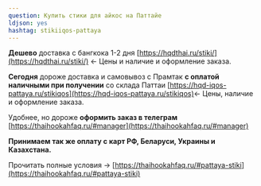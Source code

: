 ```yaml
---
question: Купить стики для айкос на Паттайе
ldjson: yes
hashtag: stikiiqos-pattaya
---
```


**Дешево** доставка с бангкока 1-2 дня [https://hqdthai.ru/stiki/](https://hqdthai.ru/stiki/) <- Цены и наличие и оформление заказа.

**Сегодня** дороже доставка и самовывоз с Прамтак **с оплатой наличными при получении** со склада Паттаи [https://hqd-iqos-pattaya.ru/stikiqos](https://hqd-iqos-pattaya.ru/stikiqos)<- Цены, наличие и оформление заказа.

Удобнее, но дороже **оформить заказ в телеграм** [https://thaihookahfaq.ru/#manager](https://thaihookahfaq.ru/#manager)

**Принимаем так же оплату с карт РФ, Беларуси, Украины и Казахстана.**

Прочитать полные условия -> [https://thaihookahfaq.ru/#pattaya-stiki](https://thaihookahfaq.ru/#pattaya-stiki)
